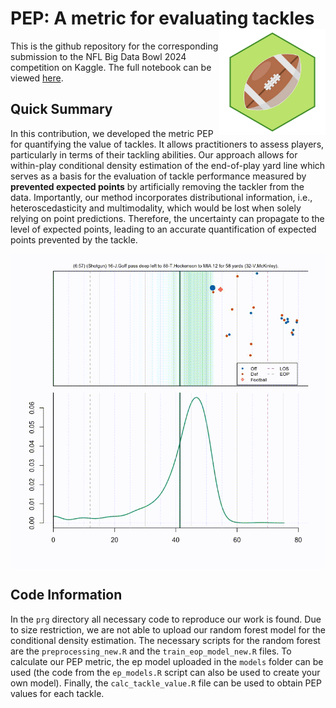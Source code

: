 
# PEP: A metric for evaluating tackles <img src="plots/bdb_logo.png" align="right" height=170>

This is the github repository for the corresponding submission to the
NFL Big Data Bowl 2024 competition on Kaggle. The full notebook can be
viewed
[here](https://www.kaggle.com/code/robbwu/pep-a-metric-for-evaluating-tackles).

## Quick Summary

In this contribution, we developed the metric PEP for quantifying the
value of tackles. It allows practitioners to assess players,
particularly in terms of their tackling abilities. Our approach allows
for within-play conditional density estimation of the end-of-play yard
line which serves as a basis for the evaluation of tackle performance
measured by **prevented expected points** by artificially removing the
tackler from the data. Importantly, our method incorporates
distributional information, i.e., heteroscedasticity and multimodality,
which would be lost when solely relying on point predictions. Therefore,
the uncertainty can propagate to the level of expected points, leading
to an accurate quantification of expected points prevented by the
tackle.

<img src="README_files/figure-gfm/animation.gif" style="display: block; margin: auto;" />

## Code Information

In the `prg` directory all necessary code to reproduce our work is
found. Due to size restriction, we are not able to upload our random
forest model for the conditional density estimation. The necessary
scripts for the random forest are the `preprocessing_new.R` and the
`train_eop_model_new.R` files. To calculate our PEP metric, the ep model
uploaded in the `models` folder can be used (the code from the
`ep_models.R` script can also be used to create your own model).
Finally, the `calc_tackle_value.R` file can be used to obtain PEP values
for each tackle.
